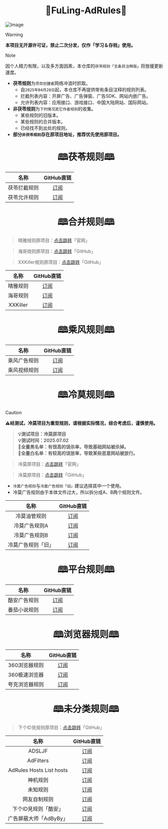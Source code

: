 <h1 align="center">🌸FuLing-AdRules🌸</h1>

![Image](https://raw.githubusercontent.com/Kuroba-Sayuki/FuLing-Resource/Master/StaticWallpapers/Horizontal/1707820632.jpg)

> [!WARNING]
> 
> **本项目无开源许可证，禁止二次分发，仅作「学习＆存档」使用。**

> [!NOTE]
> 
> 因个人精力有限，以及多方面因素，本仓库的`茯苓规则「无条目注释版」`将放缓更新速度。

- **茯苓规则**为`项目创建者`网络冲浪时抓取。
    - 自`2025年04月28日`起，本仓库不再提供带有条目注释的规则列表。
    - 拦截列表内容：开屏广告、广告弹窗、广告SDK、网站内嵌广告。
    - 允许列表内容：应用接口、游戏接口、中国大陆网站、国际网站。
- **非茯苓规则**为`下列情况其它作者规则`的收集。
    - 某些规则的旧版本。
    - 某些规则的合并版本。
    - 已经找不到出处的规则。
- **部分`非茯苓规则`存在原项目地址，推荐优先使用原项目。**


<h1 align="center">🕮茯苓规则🕮</h1>

| 名称 | GitHub直链 |
| :-: | :-: |
| 茯苓拦截规则 | [订阅](https://raw.githubusercontent.com/Kuroba-Sayuki/FuLing-AdRules/Master/FuLingRules/FuLingBlockList.txt) |
| 茯苓允许规则 | [订阅](https://raw.githubusercontent.com/Kuroba-Sayuki/FuLing-AdRules/Master/FuLingRules/FuLingAllowList.txt) |


<h1 align="center">🕮合并规则🕮</h1>

> 晴雅规则原项目：[点击跳转](http://rssv.cn)「官网」

> 海哥规则原项目：[点击跳转](https://github.com/2771936993/HG)「GitHub」

> XXKiller规则原项目：[点击跳转](https://github.com/DoingDog/XXKiller)「GitHub」

| 名称 | GitHub直链 |
| :-: | :-: |
| 晴雅规则 | [订阅](https://raw.githubusercontent.com/Kuroba-Sayuki/FuLing-AdRules/Master/MergeRules/QingYaMerge.txt) |
| 海哥规则 | [订阅](https://raw.githubusercontent.com/Kuroba-Sayuki/FuLing-AdRules/Master/MergeRules/OceanMerge.txt) |
| XXKiller | [订阅](https://raw.githubusercontent.com/Kuroba-Sayuki/FuLing-AdRules/Master/MergeRules/XXKillerMerge.txt) |


<h1 align="center">🕮乘风规则🕮</h1>

| 名称 | GitHub直链 |
| :-: | :-: |
| 乘风广告规则 | [订阅](https://raw.githubusercontent.com/Kuroba-Sayuki/FuLing-AdRules/Master/OtherRules/CfGgRules.txt) |
| 乘风视频规则 | [订阅](https://raw.githubusercontent.com/Kuroba-Sayuki/FuLing-AdRules/Master/OtherRules/CfSpRules.txt) |


<h1 align="center">🕮冷莫规则🕮</h1>

> [!CAUTION]
> 
> **⚠️经测试，冷莫项目为重型规则，请根据实际情况，综合考虑后，谨慎使用。**  
>> **💡测试项目：冷莫原项目**  
>> **💡测试时间：2025.07.02**  
>> **📄全量黑名单：有很高的误杀率，导致基础网站被杀掉。**  
>> **📄全量白名单：有较高的误放率，导致某些恶意网站被放行。**

> 冷莫原项目：[点击跳转](https://hosts.trli.club)「官网」

> 冷莫原项目：[点击跳转](https://github.com/Potterli20/Hosts)「GitHub」
- `冷莫广告规则`与`冷莫广告规则「旧」`建议选择其中一个使用。
- 冷莫广告规则由于本体文件过大，所以拆分成A、B两个规则文件。

| 名称 | GitHub直链 |
| :-: | :-: |
| 冷莫油管规则 | [订阅](https://raw.githubusercontent.com/Kuroba-Sayuki/FuLing-AdRules/Master/OtherRules/IndifferentYouTubeRules.txt) |
| 冷莫广告规则A | [订阅](https://raw.githubusercontent.com/Kuroba-Sayuki/FuLing-AdRules/Master/OtherRules/IndifferentRulesPort01.txt) |
| 冷莫广告规则B | [订阅](https://raw.githubusercontent.com/Kuroba-Sayuki/FuLing-AdRules/Master/OtherRules/IndifferentRulesPort02.txt) |
| 冷莫广告规则「旧」 | [订阅](https://raw.githubusercontent.com/Kuroba-Sayuki/FuLing-AdRules/Master/OtherRules/TrLiRules.txt) |


<h1 align="center">🕮平台规则🕮</h1>

| 名称 | GitHub直链 |
| :-: | :-: |
| 酷安广告规则 | [订阅](https://raw.githubusercontent.com/Kuroba-Sayuki/FuLing-AdRules/Master/OtherRules/CoolapkRules.txt) |
| 番茄小说规则 | [订阅](https://raw.githubusercontent.com/Kuroba-Sayuki/FuLing-AdRules/Master/OtherRules/TomatoNovelRules.txt) |


<h1 align="center">🕮浏览器规则🕮</h1>

| 名称 | GitHub直链 |
| :-: | :-: |
| 360浏览器规则 | [订阅](https://raw.githubusercontent.com/Kuroba-Sayuki/FuLing-AdRules/Master/OtherRules/360Rules.txt) |
| 360极速浏览器 | [订阅](https://raw.githubusercontent.com/Kuroba-Sayuki/FuLing-AdRules/Master/OtherRules/360SpeedBrowserRules.txt) |
| 夸克浏览器规则 | [订阅](https://raw.githubusercontent.com/Kuroba-Sayuki/FuLing-AdRules/Master/OtherRules/QuarkRules.txt) |


<h1 align="center">🕮未分类规则🕮</h1>

> 下个ID見规则原项目：[点击跳转](https://github.com/2Gardon/SM-Ad-FuckU-hosts)「GitHub」

| 名称 | GitHub直链 |
| :-: | :-: |
| ADSLJF | [订阅](https://raw.githubusercontent.com/Kuroba-Sayuki/FuLing-AdRules/Master/OtherRules/ADSLJFRules.txt) |
| AdFilters | [订阅](https://raw.githubusercontent.com/Kuroba-Sayuki/FuLing-AdRules/Master/OtherRules/AdFiltersRules.txt) |
| AdRules Hosts List hosts | [ 订阅](https://raw.githubusercontent.com/Kuroba-Sayuki/FuLing-AdRules/Master/OtherRules/AdRulesListHosts.txt) |
| 神机规则 | [订阅](https://raw.githubusercontent.com/Kuroba-Sayuki/FuLing-AdRules/Master/OtherRules/DivineMachineRules.txt) |
| 未知规则 | [订阅](https://raw.githubusercontent.com/Kuroba-Sayuki/FuLing-AdRules/Master/OtherRules/WzRules.txt) |
| 网友自制规则 | [订阅](https://raw.githubusercontent.com/Kuroba-Sayuki/FuLing-AdRules/Master/OtherRules/NetizensRules.txt) |
| 下个ID見规则「酷安」 | [订阅](https://raw.githubusercontent.com/Kuroba-Sayuki/FuLing-AdRules/Master/OtherRules/NextIDSeeRules.txt) |
| 广告屏蔽大师「AdByBy」 | [订阅](https://raw.githubusercontent.com/Kuroba-Sayuki/FuLing-AdRules/Master/OtherRules/AdbybyRules.txt) |


